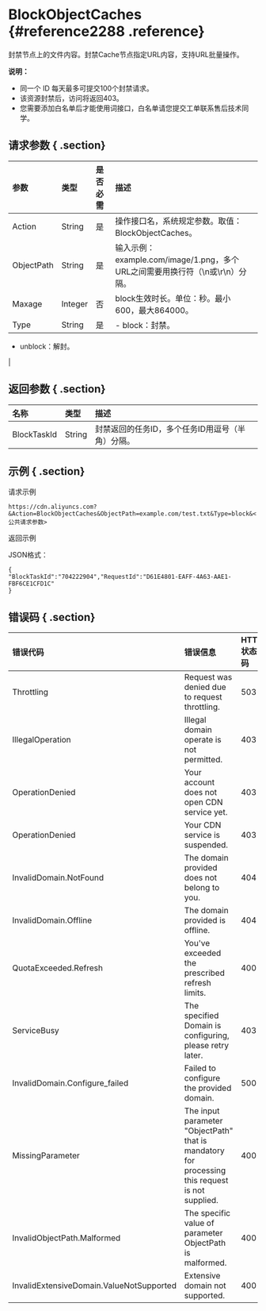 # BlockObjectCaches {#reference2288 .reference}

封禁节点上的文件内容。封禁Cache节点指定URL内容，支持URL批量操作。

**说明：** 

-   同一个 ID 每天最多可提交100个封禁请求。
-   该资源封禁后，访问将返回403。
-   您需要添加白名单后才能使用词接口，白名单请您提交工单联系售后技术同学。

## 请求参数 { .section}

|参数|类型|是否必需|描述|
|:-|:-|:---|:-|
|Action|String|是|操作接口名，系统规定参数。取值：BlockObjectCaches。|
|ObjectPath|String|是|输入示例：example.com/image/1.png，多个URL之间需要用换行符（\\n或\\r\\n）分隔。|
|Maxage|Integer|否|block生效时长。单位：秒。最小600，最大864000。|
|Type|String|是| -   block：封禁。
-   unblock：解封。

 |

## 返回参数 { .section}

|名称|类型|描述|
|:-|:-|:-|
|BlockTaskId|String|封禁返回的任务ID，多个任务ID用逗号（半角）分隔。|

## 示例 { .section}

请求示例

```
https://cdn.aliyuncs.com?&Action=BlockObjectCaches&ObjectPath=example.com/test.txt&Type=block&<公共请求参数>

```

返回示例

JSON格式：

```
{
"BlockTaskId":"704222904","RequestId":"D61E4801-EAFF-4A63-AAE1-FBF6CE1CFD1C"
}
```

## 错误码 { .section}

|错误代码|错误信息|HTTP 状态码|描述|
|:---|:---|:-------|:-|
|Throttling|Request was denied due to request throttling.|503|请求被流量控制限制。|
|IllegalOperation|Illegal domain operate is not permitted.|403|非法域名，无法操作。|
|OperationDenied|Your account does not open CDN service yet.|403|未开通CDN服务。|
|OperationDenied|Your CDN service is suspended.|403|CDN服务已被停止。|
|InvalidDomain.NotFound|The domain provided does not belong to you.|404|域名不存在或不属于当前用户。|
|InvalidDomain.Offline|The domain provided is offline.|404|域名已下线。|
|QuotaExceeded.Refresh|You've exceeded the prescribed refresh limits.|400|超出当日刷新限制。|
|ServiceBusy|The specified Domain is configuring, please retry later.|403|域名正在配置中，请稍后再试。|
|InvalidDomain.Configure\_failed|Failed to configure the provided domain.|500|域名配置失败，无法封禁。|
|MissingParameter|The input parameter "ObjectPath" that is mandatory for processing this request is not supplied.|400|缺少ObjectPath参数。|
|InvalidObjectPath.Malformed|The specific value of parameter ObjectPath is malformed.|400|ObjectPath值格式错误。|
|InvalidExtensiveDomain.ValueNotSupported|Extensive domain not supported.|400|不支持泛域名。|

